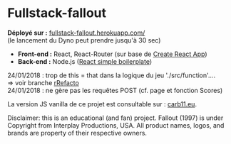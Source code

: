 # Fullstack-fallout



**Déployé sur :** [fullstack-fallout.herokuapp.com/](https://fullstack-fallout.herokuapp.com/)     
(le lancement du Dyno peut prendre jusqu'à 30 sec)


* **Front-end :**  React, React-Router (sur base de [Create React App](https://github.com/facebookincubator/create-react-app))
* **Back-end :**  Node.js ([React simple boilerplate](https://github.com/andela-kadeniyi/react-simple-boilerplate/))


24/01/2018 :  trop de this = that dans la logique du jeu './src/function'....                
=> voir branche [rRefacto](https://github.com/Carburator11/fullstack-fallout/tree/rRefacto)             
24/01/2018 : ne gère pas les requêtes POST (cf. page et fonction Scores)             

La version JS vanilla de ce projet est consultable sur : [carb11.eu](http://carb11.eu/fallout/).

Disclaimer: this is an educational (and fan) project. Fallout (1997) is under Copyright from Interplay Productions, USA. All product names, logos, and brands are property of their respective owners.
 
